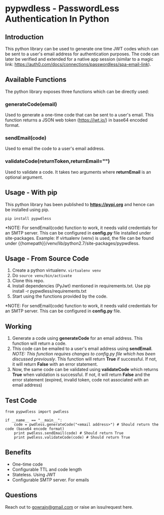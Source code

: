 # pypwdless - PasswordLess Authentication In Python

## Introduction
This python library can be used to generate one time JWT codes which can be sent to a user's email address for authentication purposes. The code can later be verified and extended for a native app session (similar to a magic link: https://auth0.com/docs/connections/passwordless/spa-email-link). 

## Available Functions
The python library exposes three functions which can be directly used:

### generateCode(email)
Used to generate a one-time code that can be sent to a user's email. This function returns a JSON web token (https://jwt.io/) in base64 encoded format.

### sendEmail(code)
Used to email the code to a user's email address.

### validateCode(returnToken,returnEmail="")
Used to validate a code. It takes two arguments where **returnEmail** is an optional argument.

## Usage - With pip
This python library has been published to **https://pypi.org** and hence can be installed using pip. 

```pip install pypwdless```

*NOTE: For sendEmail(code) function to work, it needs valid credentials for an SMTP server. This can be configured in **config.py** file installed under site-packages. Example: If virtualenv (venv) is used, the file can be found under {{homepath}}/venv/lib/python2.7/site-packages/pypwdless.

## Usage - From Source Code
1. Create a python virtualenv. ```virtualenv venv```
2. Do ```source venv/bin/activate```
3. Clone this repo. 
4. Install dependencies (PyJwt) mentioned in requirements.txt. Use pip install -r pypwdless/requirements.txt
5. Start using the functions provided by the code.

*NOTE: For sendEmail(code) function to work, it needs valid credentials for an SMTP server. This can be configured in **config.py** file.

## Working
1. Generate a code using **generateCode** for an email address. This function will return a code. 
2. This code can be emailed to a user's email address using **sendEmail**. *NOTE: This function requires changes to config.py file which has been discussed previously*. This function will return **True** if successful. If not, it will return **False** with an error statement.
3. Now, the same code can be validated using **validateCode** which returns **True** when validation is successful. If not, it will return **False** and the error statement (expired, invalid token, code not associated with an email address)

## Test Code
```
from pypwdless import pwdless

if __name__ == "__main__":
	code = pwdless.generateCode("<email address>") # Should return the code (base64 encode format)
	print pwdless.sendEmail(code) # Should return True
	print pwdless.validateCode(code) # Should return True
```

## Benefits
- One-time code
- Configurable TTL and code length
- Stateless. Using JWT
- Configurable SMTP server. For emails

## Questions
Reach out to gowrajn@gmail.com or raise an issu/request here.
